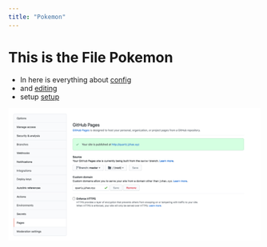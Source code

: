```yaml
---
title: "Pokemon"
---
```

# This is the File Pokemon

* In here is everything about [config](notes/config.md)
* and  [editing](notes/editing.md)
* setup [setup](notes/setup.md)

![github-pages](/notes/images/github-pages.png)